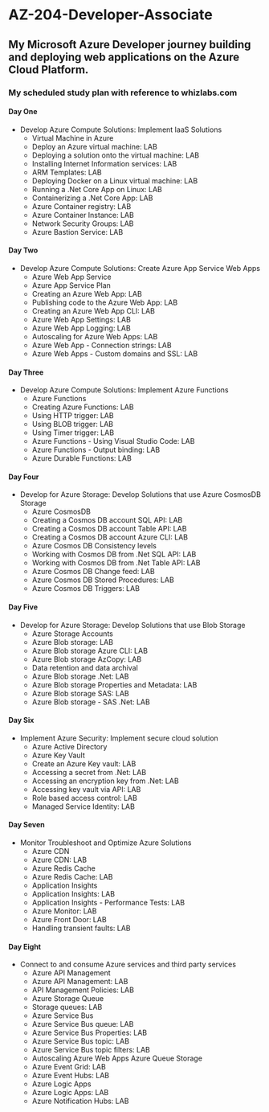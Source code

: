# AZ-204-Developer-Associate
## My Microsoft Azure Developer journey building and deploying web applications on the Azure Cloud Platform.
### My scheduled study plan with reference to whizlabs.com
#### Day One
- Develop Azure Compute Solutions: Implement IaaS Solutions
  - Virtual Machine in Azure
  - Deploy an Azure virtual machine: LAB
  - Deploying a solution onto the virtual machine: LAB
  - Installing Internet Information services: LAB
  - ARM Templates: LAB
  - Deploying Docker on a Linux virtual machine: LAB
  - Running a .Net Core App on Linux: LAB
  - Containerizing a .Net Core App: LAB
  - Azure Container registry: LAB
  - Azure Container Instance: LAB
  - Network Security Groups: LAB
  - Azure Bastion Service: LAB
#### Day Two
- Develop Azure Compute Solutions: Create Azure App Service Web Apps
  - Azure Web App Service
  - Azure App Service Plan
  - Creating an Azure Web App: LAB
  - Publishing code to the Azure Web App: LAB
  - Creating an Azure Web App CLI: LAB
  - Azure Web App Settings: LAB
  - Azure Web App Logging: LAB
  - Autoscaling for Azure Web Apps: LAB
  - Azure Web App - Connection strings: LAB
  - Azure Web Apps - Custom domains and SSL: LAB
#### Day Three
- Develop Azure Compute Solutions: Implement Azure Functions
  - Azure Functions
  - Creating Azure Functions: LAB
  - Using HTTP trigger: LAB
  - Using BLOB trigger: LAB
  - Using Timer trigger: LAB
  - Azure Functions - Using Visual Studio Code: LAB
  - Azure Functions - Output binding: LAB
  - Azure Durable Functions: LAB 
#### Day Four
- Develop for Azure Storage: Develop Solutions that use Azure CosmosDB Storage
  - Azure CosmosDB
  - Creating a Cosmos DB account SQL API: LAB
  - Creating a Cosmos DB account Table API: LAB
  - Creating a Cosmos DB account Azure CLI: LAB
  - Azure Cosmos DB Consistency levels
  - Working with Cosmos DB from .Net SQL API: LAB
  - Working with Cosmos DB from .Net Table API: LAB
  - Azure Cosmos DB Change feed: LAB
  - Azure Cosmos DB Stored Procedures: LAB
  - Azure Cosmos DB Triggers: LAB
#### Day Five
- Develop for Azure Storage: Develop Solutions that use Blob Storage
  - Azure Storage Accounts
  - Azure Blob storage: LAB
  - Azure Blob storage Azure CLI: LAB
  - Azure Blob storage AzCopy: LAB
  - Data retention and data archival
  - Azure Blob storage .Net: LAB
  - Azure Blob storage Properties and Metadata: LAB
  - Azure Blob storage SAS: LAB
  - Azure Blob storage - SAS .Net: LAB
#### Day Six
- Implement Azure Security: Implement secure cloud solution
  - Azure Active Directory
  - Azure Key Vault
  - Create an Azure Key vault: LAB
  - Accessing a secret from .Net: LAB
  - Accessing an encryption key from .Net: LAB
  - Accessing key vault via API: LAB
  - Role based access control: LAB
  - Managed Service Identity: LAB 
#### Day Seven
- Monitor Troubleshoot and Optimize Azure Solutions
  - Azure CDN
  - Azure CDN: LAB
  - Azure Redis Cache
  - Azure Redis Cache: LAB
  - Application Insights
  - Application Insights: LAB
  - Application Insights - Performance Tests: LAB
  - Azure Monitor: LAB
  - Azure Front Door: LAB
  - Handling transient faults: LAB
#### Day Eight
- Connect to and consume Azure services and third party services
  - Azure API Management
  - Azure API Management: LAB
  - API Management Policies: LAB
  - Azure Storage Queue
  - Storage queues: LAB
  - Azure Service Bus
  - Azure Service Bus queue: LAB
  - Azure Service Bus Properties: LAB
  - Azure Service Bus topic: LAB
  - Azure Service Bus topic filters: LAB
  - Autoscaling Azure Web Apps Azure Queue Storage
  - Azure Event Grid: LAB
  - Azure Event Hubs: LAB
  - Azure Logic Apps
  - Azure Logic Apps: LAB
  - Azure Notification Hubs: LAB


